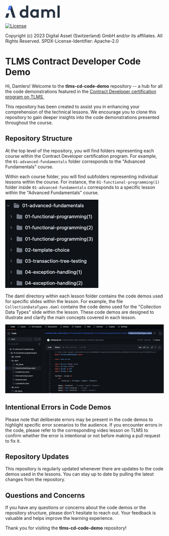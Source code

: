 [![Daml logo](./img/daml-logo.png)](https://www.digitalasset.com/developers)

[![License](https://img.shields.io/badge/License-Apache%202.0-blue.svg)](https://github.com/digital-asset/daml/blob/main/LICENSE)

Copyright (c) 2023 Digital Asset (Switzerland) GmbH and/or its affiliates. All Rights Reserved.
SPDX-License-Identifier: Apache-2.0

# TLMS Contract Developer Code Demo

Hi, Damlers! Welcome to the **tlms-cd-code-demo** repository -- a hub for all the code demonstrations featured in the [Contract Developer certification program on TLMS.](https://daml.talentlms.com/dashboard/index/role:learner)

This repository has been created to assist you in enhancing your comprehension of the technical lessons. We encourage you to clone this repository to gain deeper insights into the code demonstrations presented throughout the course.

## Repository Structure
At the top level of the repository, you will find folders representing each course within the Contract Developer certification program. For example, the `01-advanced-fundamentals` folder corresponds to the "Advanced Fundamentals" course.

Within each course folder, you will find subfolders representing individual lessons within the course. For instance, the `01-functional-programming(1)` folder inside `01-advanced-fundamentals` corresponds to a specific lesson within the "Advanced Fundamentals" course.

![file-tree1](./img/file-tree1.png)

The daml directory within each lesson folder contains the code demos used for specific slides within the lesson. For example, the file `CollectionDataTypes.daml` contains the code demo used for the "Collection Data Types" slide within the lesson. These code demos are designed to illustrate and clarify the main concepts covered in each lesson.

![file-tree2](./img/file-tree2.png)

## Intentional Errors in Code Demos
Please note that deliberate errors may be present in the code demos to highlight specific error scenarios to the audience. If you encounter errors in the code, please refer to the corresponding video lesson on TLMS to confirm whether the error is intentional or not before making a pull request to fix it.

## Repository Updates
This repository is regularly updated whenever there are updates to the code demos used in the lessons. You can stay up to date by pulling the latest changes from the repository.

## Questions and Concerns
If you have any questions or concerns about the code demos or the repository structure, please don't hesitate to reach out. Your feedback is valuable and helps improve the learning experience.

Thank you for visiting the **tlms-cd-code-demo** repository!
